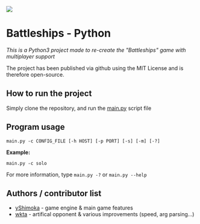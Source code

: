 
<p>
    <a target="_blank" href="https://app.gitkraken.com/glo/board/XZsYWKr2-gAPzpd7" alt="Issue Tracker">
        <img src="https://img.shields.io/badge/tracker-GitKraken%20Glo-blue" />
    </a>
</p>

# Battleships - Python
_This is a Python3 project made to re-create the "Battleships" game with multiplayer support_

The project has been published via github using the MIT License and is therefore open-source.

## How to run the project
Simply clone the repository, and run the [main.py](main.py) script file

## Program usage
`main.py -c CONFIG_FILE [-h HOST] [-p PORT] [-s] [-m] [-?]`

**Example:**

`main.py -c solo`

For more information, type `main.py -?` or `main.py --help`

## Authors / contributor list

* [yShimoka](github.com/yShimoka) - game engine & main game features
* [wkta](https://github.com/wkta) - artifical opponent & various improvements (speed, arg parsing...)
